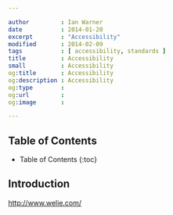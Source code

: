 ```yaml
---

author         : Ian Warner
date           : 2014-01-20
excerpt        : "Accessibility"
modified       : 2014-02-09
tags           : [ accessibility, standards ]
title          : Accessibility
small          : Accessibility
og:title       : Accessibility
og:description : Accessibility
og:type        :
og:url         :
og:image       :

---
```


## Table of Contents
* Table of Contents
{:toc}

## Introduction

http://www.welie.com/